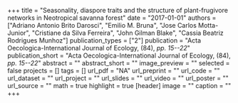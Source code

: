 +++
title = "Seasonality, diaspore traits and the structure of plant-frugivore networks in Neotropical savanna forest"
date = "2017-01-01"
authors = ["Adriano Antonio Brito Darosci", "Emilio M. Bruna", "Jose Carlos Motta-Junior", "Cristiane da Silva Ferreira", "John Gilman Blake", "Cassia Beatriz Rodrigues Munhoz"]
publication_types = ["2"]
publication = "Acta Oecologica-International Journal of Ecology, (84), _pp. 15--22_"
publication_short = "Acta Oecologica-International Journal of Ecology, (84), _pp. 15--22_"
abstract = ""
abstract_short = ""
image_preview = ""
selected = false
projects = []
tags = []
url_pdf = "NA"
url_preprint = ""
url_code = ""
url_dataset = ""
url_project = ""
url_slides = ""
url_video = ""
url_poster = ""
url_source = ""
math = true
highlight = true
[header]
image = ""
caption = ""
+++
